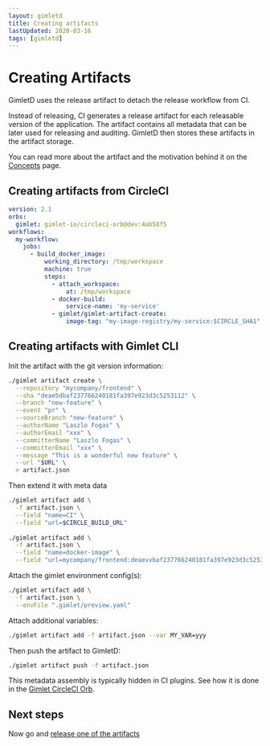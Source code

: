 ```yaml
---
layout: gimletd
title: Creating artifacts
lastUpdated: 2020-03-16
tags: [gimletd]
---
```


# Creating Artifacts

GimletD uses the release artifact to detach the release workflow from CI.

Instead of releasing, CI generates a release artifact for each releasable version of the application.
The artifact contains all metadata that can be later used for releasing and auditing. 
GimletD then stores these artifacts in the artifact storage.

You can read more about the artifact and the motivation behind it on the [Concepts](/gimletd/concepts) page.

## Creating artifacts from CircleCI

```yaml
version: 2.1
orbs:
  gimlet: gimlet-io/circleci-orb@dev:4ab58f5
workflows:
  my-workflow:
    jobs:
      - build_docker_image:
          working_directory: /tmp/workspace
          machine: true
          steps:
            - attach_workspace:
                at: /tmp/workspace
            - docker-build:
                service-name: 'my-service'
            - gimlet/gimlet-artifact-create:
                image-tag: "my-image-registry/my-service:$CIRCLE_SHA1"
```

## Creating artifacts with Gimlet CLI

Init the artifact with the git version information:

```bash
./gimlet artifact create \
  --repository "mycompany/frontend" \
  --sha "deae5dbaf237766240181fa397e923d3c5253112" \
  --branch "new-feature" \
  --event "pr" \
  --sourceBranch "new-feature" \
  --authorName "Laszlo Fogas" \
  --authorEmail "xxx" \
  --committerName "Laszlo Fogas" \
  --committerEmail "xxx" \
  --message "This is a wonderful new feature" \
  --url "$URL" \
  > artifact.json
```

Then extend it with meta data

```bash
./gimlet artifact add \
  -f artifact.json \
  --field "name=CI" \
  --field "url=$CIRCLE_BUILD_URL"
  
./gimlet artifact add \
  -f artifact.json \
  --field "name=docker-image" \
  --field "url=mycompany/frontend:deaevvbaf237766240181fa397e923d3c5253112"
```

Attach the gimlet environment config(s):

```bash
./gimlet artifact add \
  -f artifact.json \
  --envFile ".gimlet/preview.yaml"
```

Attach additional variables:

```bash
./gimlet artifact add -f artifact.json --var MY_VAR=yyy
```
  
Then push the artifact to GimletD:

```bash
./gimlet artifact push -f artifact.json
```

This metadata assembly is typically hidden in CI plugins. See how it is done in the 
[Gimlet CircleCI Orb](https://github.com/gimlet-io/circleci-orb/blob/alpha/src/commands/gimlet-artifact-create.yml).

## Next steps

Now go and [release one of the artifacts](/gimletd/on-demand-releases)
